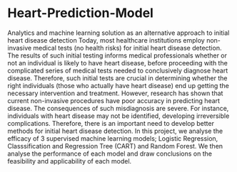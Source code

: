 # Heart-Prediction-Model
Analytics and machine learning solution as an alternative approach to initial heart disease detection
Today, most healthcare institutions employ non-invasive medical tests (no health risks) for initial heart disease detection. The results of such initial testing informs medical professionals whether or not an individual is likely to have heart disease, before proceeding with the complicated series of medical tests needed to conclusively diagnose heart disease. Therefore, such initial tests are crucial in determining whether the right individuals (those who actually have heart disease) end up getting the necessary intervention and treatment. However, research has shown that current non-invasive procedures have poor accuracy in predicting heart disease. The consequences of such misdiagnosis are severe. For instance, individuals with heart disease may not be identified, developing irreversible complications. Therefore, there is an important need to develop better methods for initial heart disease detection. In this project, we analyse the efficacy of 3 supervised machine learning models; Logistic Regression, Classsification and Regression Tree (CART) and Random Forest. We then analyse the performance of each model and draw conclusions on the feasibility and applicability of each model. 
